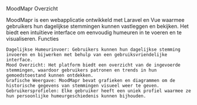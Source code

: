 MoodMapr
Overzicht

MoodMapr is een webapplicatie ontwikkeld met Laravel en Vue waarmee gebruikers hun dagelijkse stemmingen kunnen vastleggen en bekijken. Het biedt een intuïtieve interface om eenvoudig humeuren in te voeren en te visualiseren.
Functies

    Dagelijkse Humeurinvoer: Gebruikers kunnen hun dagelijkse stemming invoeren en bijwerken met behulp van een gebruiksvriendelijke interface.
    Mood Overzicht: Het platform biedt een overzicht van de ingevoerde stemmingen, waardoor gebruikers patronen en trends in hun gemoedstoestand kunnen ontdekken.
    Grafische Weergave: MoodMapr bevat grafieken en diagrammen om de historische gegevens van stemmingen visueel weer te geven.
    Gebruikersprofielen: Elke gebruiker heeft een uniek profiel waarmee ze hun persoonlijke humeurgeschiedenis kunnen bijhouden.